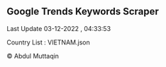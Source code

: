 

## Google Trends Keywords Scraper 
 
Last Update 03-12-2022 , 04:33:53

Country List :
VIETNAM.json



© Abdul Muttaqin 
